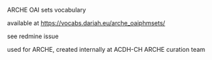 ARCHE OAI sets vocabulary

available at https://vocabs.dariah.eu/arche_oaiphmsets/

see redmine issue 

used for ARCHE, created internally at ACDH-CH ARCHE curation team

